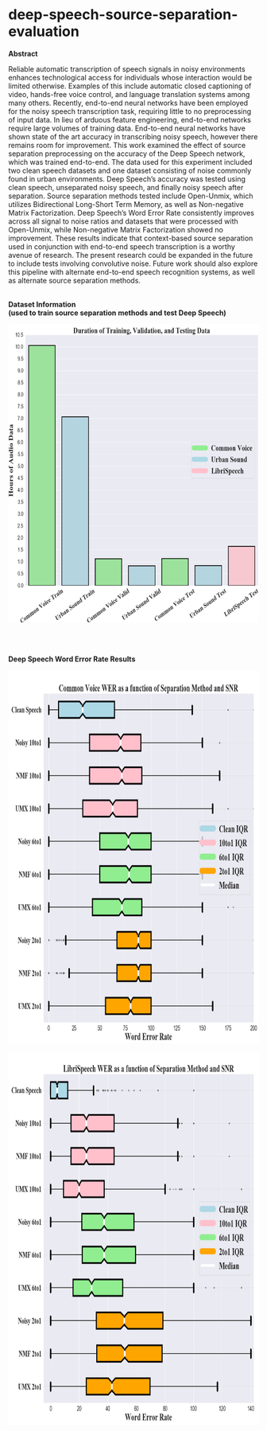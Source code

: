 # deep-speech-source-separation-evaluation

<b>Abstract</b> 

Reliable automatic transcription of speech signals in noisy environments enhances technological access for individuals whose interaction would be limited otherwise. 
Examples of this include automatic closed captioning of video, hands-free voice control, and language translation systems among many others. 
Recently, end-to-end neural networks have been employed for the noisy speech transcription task, requiring little to no preprocessing of input data. 
In lieu of arduous feature engineering, end-to-end networks require large volumes of training data. 
End-to-end neural networks have shown state of the art accuracy in transcribing noisy speech, however there remains room for improvement. 
This work examined the effect of source separation preprocessing on the accuracy of the Deep Speech network, which was trained end-to-end. 
The data used for this experiment included two clean speech datasets and one dataset consisting of noise commonly found in urban environments. 
Deep Speech’s accuracy was tested using clean speech, unseparated noisy speech, and finally noisy speech after separation. 
Source separation methods tested include Open-Unmix, which utilizes Bidirectional Long-Short Term Memory, as well as Non-negative Matrix Factorization. 
Deep Speech’s Word Error Rate consistently improves across all signal to noise ratios and datasets that were processed with Open-Unmix, while Non-negative Matrix Factorization showed no improvement. 
These results indicate that context-based source separation used in conjunction with end-to-end speech transcription is a worthy avenue of research. 
The present research could be expanded in the future to include tests involving convolutive noise. 
Future work should also explore this pipeline with alternate end-to-end speech recognition systems, as well as alternate source separation methods. 
<br><br>
 <p align="left">
 <b> Dataset Information <br>
 (used to train source separation methods and test Deep Speech) </b>
 </p>
<p align="center">
<img width="700" height="600" src="https://raw.githubusercontent.com/tommy-fox/deep-speech-source-separation-evaluation/master/images/DATA_DURATION_DIST1.png">
</p>
<br><br>
 <p align="left">
 <b> Deep Speech Word Error Rate Results </b>
 </p>
<p align="center">
<img width="750" height="750" src="https://raw.githubusercontent.com/tommy-fox/deep-speech-source-separation-evaluation/master/images/WER_CV1.png">
</p>

<p align="center">
<img width="750" height="750" src="https://raw.githubusercontent.com/tommy-fox/deep-speech-source-separation-evaluation/master/images/WER_LIB1.png">
</p>
